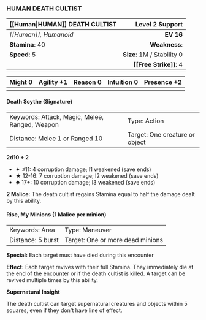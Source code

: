 ### HUMAN DEATH CULTIST

| [[Human\|HUMAN]] DEATH CULTIST |        **Level 2 Support** |
| :----------------------------- | -------------------------: |
| *[[Human]], Humanoid*          |                  **EV 16** |
| **Stamina**: 40                |              **Weakness**: |
| **Speed**: 5                   | **Size**: 1M / Stability 0 |
|                                |     **[[Free Strike]]**: 4 |

| **Might** 0 | **Agility** +1 | **Reason** 0 | **Intuition** 0 | **Presence** +2 |
| ----------- | -------------- | ------------ | --------------- | --------------- |
|             |                |              |                 |                 |

#### Death Scythe (Signature)

|                                                |                                |
| :--------------------------------------------- | :----------------------------- |
| Keywords: Attack, Magic, Melee, Ranged, Weapon | Type: Action                   |
| Distance: Melee 1 or Ranged 10                 | Target: One creature or object |

**2d10 + 2**

- ✦ ≤11: 4 corruption damage; I1 weakened (save ends)
- ★ 12-16: 7 corruption damage; I2 weakened (save ends)
- ✸ 17+: 10 corruption damage; I3 weakened (save ends)

**2 Malice:** The death cultist regains Stamina equal to half the damage dealt by this ability.

#### Rise, My Minions (1 Malice per minion)

|                   |                                  |
| :---------------- | :------------------------------- |
| Keywords: Area    | Type: Maneuver                   |
| Distance: 5 burst | Target: One or more dead minions |

**Special:** Each target must have died during this encounter

**Effect:** Each target revives with their full Stamina. They immediately die at the end of the encounter or if the death cultist is killed. A target can be revived multiple times by this ability.

**Supernatural Insight**

The death cultist can target supernatural creatures and objects within 5 squares, even if they don't have line of effect.
